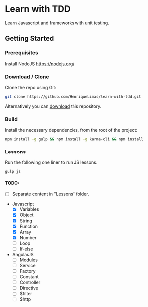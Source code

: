 # Learn with TDD
Learn Javascript and frameworks with unit testing.

## Getting Started

### Prerequisites
Install NodeJS https://nodejs.org/

### Download / Clone

Clone the repo using Git:

```bash
git clone https://github.com/HenriqueLimas/learn-with-tdd.git
```

Alternatively you can [download](https://github.com/HenriqueLimas/learn-with-tdd/archive/master.zip)
this repository.

### Build

Install the necessary dependencies, from the root of the project:
```bash
npm install -g gulp && npm install -g karma-cli && npm install
```

### Lessons

Run the following one liner to run JS lessons.
```bash
gulp js
```

#### TODO:
- [ ] Separate content in "Lessons" folder.
- Javascript
   - [x] Variables
   - [x] Object
   - [x] String
   - [x] Function
   - [x] Array
   - [x] Number
   - [ ] Loop
   - [ ] If-else

- AngularJS
  - [ ] Modules
  - [ ] Service
  - [ ] Factory
  - [ ] Constant
  - [ ] Controller
  - [ ] Directive
  - [ ] $filter
  - [ ] $http 
